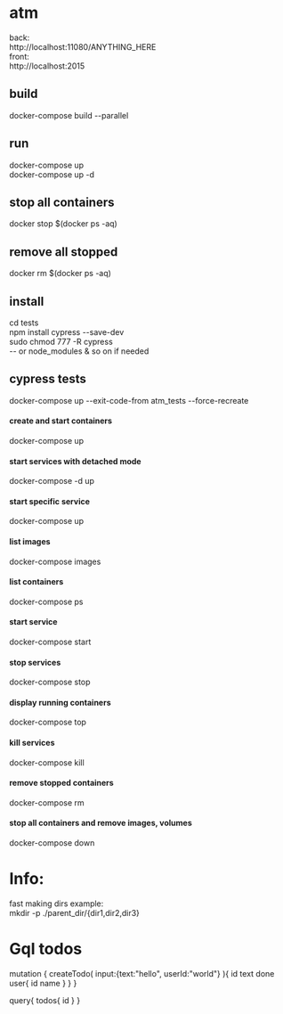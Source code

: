 # atm  

back:  
http://localhost:11080/ANYTHING_HERE  
front:  
http://localhost:2015  

## build  
docker-compose build --parallel  

## run  
docker-compose up  
docker-compose up -d  

## stop all containers  
docker stop $(docker ps -aq)  

## remove all stopped  
docker rm $(docker ps -aq)  

## install  
cd tests  
npm install cypress --save-dev  
sudo chmod 777 -R cypress  
              -- or node_modules & so on if needed  

## cypress tests 
docker-compose up --exit-code-from atm_tests --force-recreate  


#### create and start containers 
docker-compose up  
#### start services with detached mode  
docker-compose -d up  
#### start specific service  
docker-compose up <service-name>  
#### list images  
docker-compose images  
#### list containers  
docker-compose ps  
#### start service  
docker-compose start  
#### stop services  
docker-compose stop  
#### display running containers  
docker-compose top  
#### kill services  
docker-compose kill  
#### remove stopped containers  
docker-compose rm  
#### stop all containers and remove images, volumes  
docker-compose down   

# Info:  
fast making dirs example:  
mkdir -p ./parent_dir/{dir1,dir2,dir3}  

# Gql todos  

mutation {
    createTodo(
        input:{text:"hello", userId:"world"}
        ){
            id
            text
            done
            user{
                id
                name
        }
    }
}

query{
    todos{
    id
    }
}
